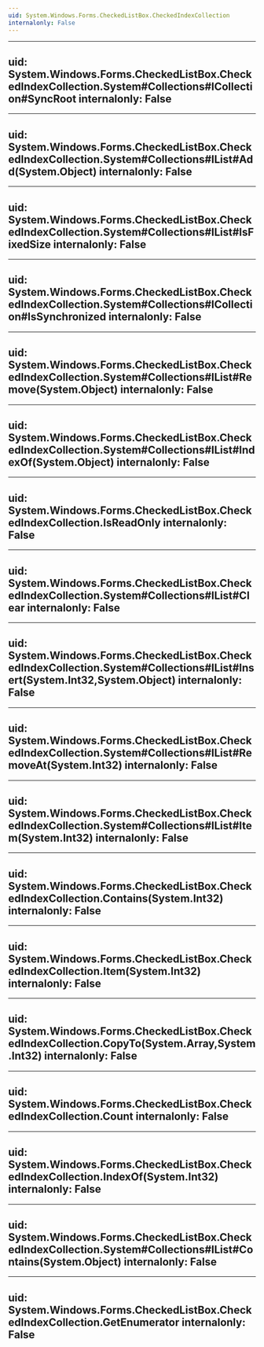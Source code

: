 ```yaml
---
uid: System.Windows.Forms.CheckedListBox.CheckedIndexCollection
internalonly: False
---
```


---
uid: System.Windows.Forms.CheckedListBox.CheckedIndexCollection.System#Collections#ICollection#SyncRoot
internalonly: False
---

---
uid: System.Windows.Forms.CheckedListBox.CheckedIndexCollection.System#Collections#IList#Add(System.Object)
internalonly: False
---

---
uid: System.Windows.Forms.CheckedListBox.CheckedIndexCollection.System#Collections#IList#IsFixedSize
internalonly: False
---

---
uid: System.Windows.Forms.CheckedListBox.CheckedIndexCollection.System#Collections#ICollection#IsSynchronized
internalonly: False
---

---
uid: System.Windows.Forms.CheckedListBox.CheckedIndexCollection.System#Collections#IList#Remove(System.Object)
internalonly: False
---

---
uid: System.Windows.Forms.CheckedListBox.CheckedIndexCollection.System#Collections#IList#IndexOf(System.Object)
internalonly: False
---

---
uid: System.Windows.Forms.CheckedListBox.CheckedIndexCollection.IsReadOnly
internalonly: False
---

---
uid: System.Windows.Forms.CheckedListBox.CheckedIndexCollection.System#Collections#IList#Clear
internalonly: False
---

---
uid: System.Windows.Forms.CheckedListBox.CheckedIndexCollection.System#Collections#IList#Insert(System.Int32,System.Object)
internalonly: False
---

---
uid: System.Windows.Forms.CheckedListBox.CheckedIndexCollection.System#Collections#IList#RemoveAt(System.Int32)
internalonly: False
---

---
uid: System.Windows.Forms.CheckedListBox.CheckedIndexCollection.System#Collections#IList#Item(System.Int32)
internalonly: False
---

---
uid: System.Windows.Forms.CheckedListBox.CheckedIndexCollection.Contains(System.Int32)
internalonly: False
---

---
uid: System.Windows.Forms.CheckedListBox.CheckedIndexCollection.Item(System.Int32)
internalonly: False
---

---
uid: System.Windows.Forms.CheckedListBox.CheckedIndexCollection.CopyTo(System.Array,System.Int32)
internalonly: False
---

---
uid: System.Windows.Forms.CheckedListBox.CheckedIndexCollection.Count
internalonly: False
---

---
uid: System.Windows.Forms.CheckedListBox.CheckedIndexCollection.IndexOf(System.Int32)
internalonly: False
---

---
uid: System.Windows.Forms.CheckedListBox.CheckedIndexCollection.System#Collections#IList#Contains(System.Object)
internalonly: False
---

---
uid: System.Windows.Forms.CheckedListBox.CheckedIndexCollection.GetEnumerator
internalonly: False
---

